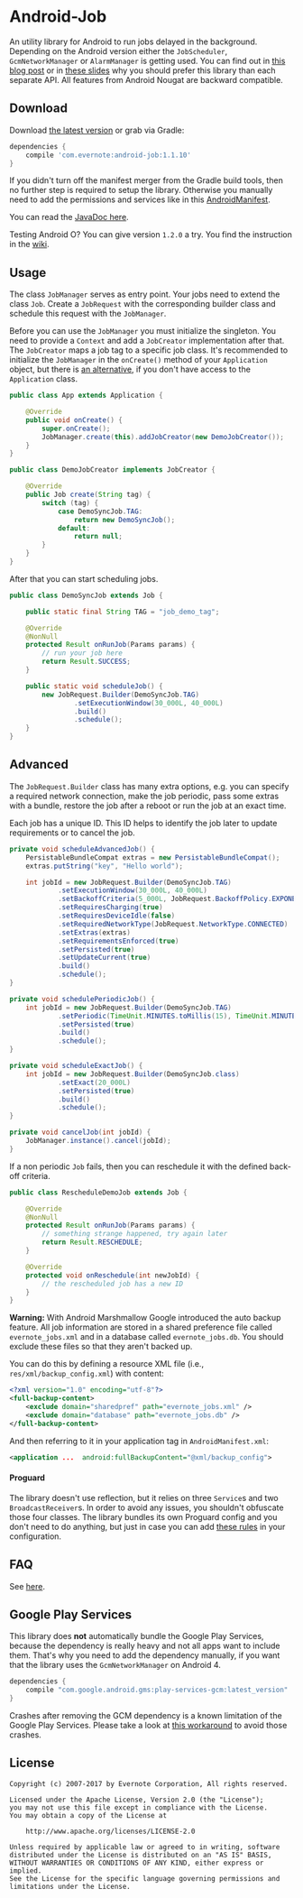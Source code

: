 # Android-Job

An utility library for Android to run jobs delayed in the background. Depending on the Android version either the `JobScheduler`, `GcmNetworkManager` or `AlarmManager` is getting used. You can find out in [this blog post](https://blog.evernote.com/tech/2015/10/26/unified-job-library-android/) or in [these slides](https://speakerdeck.com/vrallev/scheduling-background-job-on-android-at-the-right-time-1) why you should prefer this library than each separate API. All features from Android Nougat are backward compatible.

## Download

Download [the latest version](http://search.maven.org/#search|gav|1|g:"com.evernote"%20AND%20a:"android-job") or grab via Gradle:

```groovy
dependencies {
    compile 'com.evernote:android-job:1.1.10'
}
```

If you didn't turn off the manifest merger from the Gradle build tools, then no further step is required to setup the library. Otherwise you manually need to add the permissions and services like in this [AndroidManifest](library/src/main/AndroidManifest.xml).

You can read the [JavaDoc here](https://evernote.github.io/android-job/javadoc/).

Testing Android O? You can give version `1.2.0` a try. You find the instruction in the [wiki](https://github.com/evernote/android-job/wiki/Version-1.2.0-and-Android-O).

## Usage

The class `JobManager` serves as entry point. Your jobs need to extend the class `Job`. Create a `JobRequest` with the corresponding builder class and schedule this request with the `JobManager`.

Before you can use the `JobManager` you must initialize the singleton. You need to provide a `Context` and add a `JobCreator` implementation after that. The `JobCreator` maps a job tag to a specific job class. It's recommended to initialize the `JobManager` in the `onCreate()` method of your `Application` object, but there is [an alternative](FAQ.md#i-cannot-override-the-application-class-how-can-i-add-my-jobcreator), if you don't have access to the `Application` class.

```java
public class App extends Application {

    @Override
    public void onCreate() {
        super.onCreate();
        JobManager.create(this).addJobCreator(new DemoJobCreator());
    }
}
```

```java
public class DemoJobCreator implements JobCreator {

    @Override
    public Job create(String tag) {
        switch (tag) {
            case DemoSyncJob.TAG:
                return new DemoSyncJob();
            default:
                return null;
        }
    }
}
```

After that you can start scheduling jobs.

```java
public class DemoSyncJob extends Job {

    public static final String TAG = "job_demo_tag";

    @Override
    @NonNull
    protected Result onRunJob(Params params) {
        // run your job here
        return Result.SUCCESS;
    }

    public static void scheduleJob() {
        new JobRequest.Builder(DemoSyncJob.TAG)
                .setExecutionWindow(30_000L, 40_000L)
                .build()
                .schedule();
    }
}
```

## Advanced

The `JobRequest.Builder` class has many extra options, e.g. you can specify a required network connection, make the job periodic, pass some extras with a bundle, restore the job after a reboot or run the job at an exact time.

Each job has a unique ID. This ID helps to identify the job later to update requirements or to cancel the job.

```java
private void scheduleAdvancedJob() {
    PersistableBundleCompat extras = new PersistableBundleCompat();
    extras.putString("key", "Hello world");

    int jobId = new JobRequest.Builder(DemoSyncJob.TAG)
            .setExecutionWindow(30_000L, 40_000L)
            .setBackoffCriteria(5_000L, JobRequest.BackoffPolicy.EXPONENTIAL)
            .setRequiresCharging(true)
            .setRequiresDeviceIdle(false)
            .setRequiredNetworkType(JobRequest.NetworkType.CONNECTED)
            .setExtras(extras)
            .setRequirementsEnforced(true)
            .setPersisted(true)
            .setUpdateCurrent(true)
            .build()
            .schedule();
}

private void schedulePeriodicJob() {
    int jobId = new JobRequest.Builder(DemoSyncJob.TAG)
            .setPeriodic(TimeUnit.MINUTES.toMillis(15), TimeUnit.MINUTES.toMillis(5))
            .setPersisted(true)
            .build()
            .schedule();
}

private void scheduleExactJob() {
    int jobId = new JobRequest.Builder(DemoSyncJob.class)
            .setExact(20_000L)
            .setPersisted(true)
            .build()
            .schedule();
}

private void cancelJob(int jobId) {
    JobManager.instance().cancel(jobId);
}
```

If a non periodic `Job` fails, then you can reschedule it with the defined back-off criteria.

```java
public class RescheduleDemoJob extends Job {

    @Override
    @NonNull
    protected Result onRunJob(Params params) {
        // something strange happened, try again later
        return Result.RESCHEDULE;
    }

    @Override
    protected void onReschedule(int newJobId) {
        // the rescheduled job has a new ID
    }
}
```

**Warning:** With Android Marshmallow Google introduced the auto backup feature. All job information are stored in a shared preference file called `evernote_jobs.xml` and in a database called `evernote_jobs.db`. You should exclude these files so that they aren't backed up.

You can do this by defining a resource XML file (i.e., `res/xml/backup_config.xml`) with content:

```xml
<?xml version="1.0" encoding="utf-8"?>
<full-backup-content>
    <exclude domain="sharedpref" path="evernote_jobs.xml" />
    <exclude domain="database" path="evernote_jobs.db" />
</full-backup-content>
``` 

And then referring to it in your application tag in `AndroidManifest.xml`:

```xml
<application ...  android:fullBackupContent="@xml/backup_config">
```

#### Proguard

The library doesn't use reflection, but it relies on three `Service`s and two `BroadcastReceiver`s. In order to avoid any issues, you shouldn't obfuscate those four classes. The library bundles its own Proguard config and you don't need to do anything, but just in case you can add [these rules](library/proguard.txt) in your configuration.

## FAQ

See [here](FAQ.md).

## Google Play Services

This library does **not** automatically bundle the Google Play Services, because the dependency is really heavy and not all apps want to include them. That's why you need to add the dependency manually, if you want that the library uses the `GcmNetworkManager` on Android 4.
```groovy
dependencies {
    compile "com.google.android.gms:play-services-gcm:latest_version"
}
```
Crashes after removing the GCM dependency is a known limitation of the Google Play Services. Please take a look at [this workaround](FAQ.md#how-can-i-remove-the-gcm-dependency-from-my-app) to avoid those crashes.

## License
```
Copyright (c) 2007-2017 by Evernote Corporation, All rights reserved.

Licensed under the Apache License, Version 2.0 (the "License");
you may not use this file except in compliance with the License.
You may obtain a copy of the License at

    http://www.apache.org/licenses/LICENSE-2.0

Unless required by applicable law or agreed to in writing, software
distributed under the License is distributed on an "AS IS" BASIS,
WITHOUT WARRANTIES OR CONDITIONS OF ANY KIND, either express or implied.
See the License for the specific language governing permissions and
limitations under the License.
```
